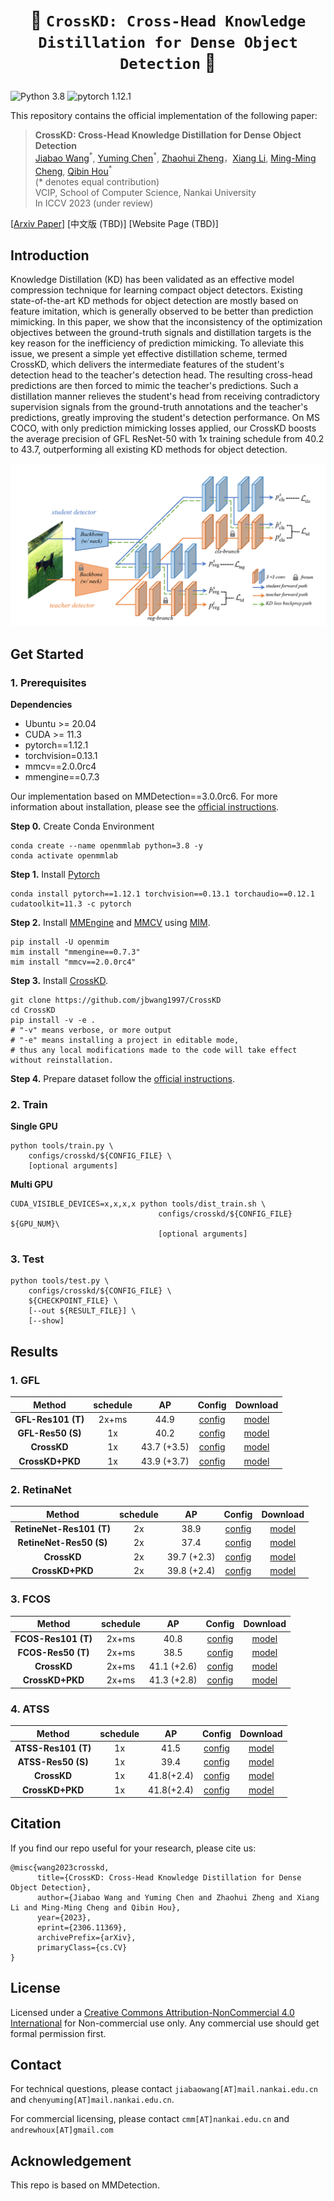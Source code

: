# <p align=center>  🌟 `CrossKD: Cross-Head Knowledge Distillation for Dense Object Detection` 🌟 </p>

![Python 3.8](https://img.shields.io/badge/python-3.8-g) ![pytorch 1.12.1](https://img.shields.io/badge/pytorch-1.12.0-blue.svg)

This repository contains the official implementation of the following paper:

> **CrossKD: Cross-Head Knowledge Distillation for Dense Object Detection**<br>
> [Jiabao Wang](https://scholar.google.co.uk/citations?hl=en&user=S9ErhhEAAAAJ)<sup>\*</sup>, [Yuming Chen](https://github.com/FishAndWasabi/)<sup>\*</sup>, [Zhaohui Zheng](https://scholar.google.co.uk/citations?hl=en&user=0X71NDYAAAAJ)，[Xiang Li](http://implus.github.io/), [Ming-Ming Cheng](https://mmcheng.net/cmm), [Qibin Hou](https://houqb.github.io/)<sup>\*</sup>  <br>
> (\* denotes equal contribution) <br>
> VCIP, School of Computer Science, Nankai University <br>
> In ICCV 2023 (under review) <br>

[[Arxiv Paper](https://arxiv.org/abs/2306.11369)]
[中文版 (TBD)]
[Website Page (TBD)]

## Introduction

Knowledge Distillation (KD) has been validated as an effective model compression technique for learning compact object detectors. Existing state-of-the-art KD methods for object detection are mostly based on feature imitation, which is generally observed to be better than prediction mimicking. In this paper, we show that the inconsistency of the optimization objectives between the ground-truth signals and distillation targets is the key reason for the inefficiency of prediction mimicking. To alleviate this issue, we present a simple yet effective distillation scheme, termed CrossKD, which delivers the intermediate features of the student's detection head to the teacher's detection head. The resulting cross-head predictions are then forced to mimic the teacher's predictions. Such a distillation manner relieves the student's head from receiving contradictory supervision signals from the ground-truth annotations and the teacher's predictions, greatly improving the student's detection performance. On MS COCO, with only prediction mimicking losses applied, our CrossKD boosts the average precision of GFL ResNet-50 with 1x training schedule from 40.2 to 43.7, outperforming all existing KD methods for object detection.

![struture](assets/structure.png)

## Get Started

### 1. Prerequisites

**Dependencies**

- Ubuntu >= 20.04
- CUDA >= 11.3
- pytorch==1.12.1
- torchvision=0.13.1
- mmcv==2.0.0rc4
- mmengine==0.7.3

Our implementation based on MMDetection==3.0.0rc6. For more information about installation, please see the [official instructions](https://mmdetection.readthedocs.io/en/3.x/).

**Step 0.** Create Conda Environment

```shell
conda create --name openmmlab python=3.8 -y
conda activate openmmlab
```

**Step 1.** Install [Pytorch](https://pytorch.org)

```shell
conda install pytorch==1.12.1 torchvision==0.13.1 torchaudio==0.12.1 cudatoolkit=11.3 -c pytorch
```

**Step 2.** Install [MMEngine](https://github.com/open-mmlab/mmengine) and [MMCV](https://github.com/open-mmlab/mmcv) using [MIM](https://github.com/open-mmlab/mim).

```shell
pip install -U openmim
mim install "mmengine==0.7.3"
mim install "mmcv==2.0.0rc4"
```

**Step 3.** Install [CrossKD](https://github.com/jbwang1997/CrossKD.git).

```shell
git clone https://github.com/jbwang1997/CrossKD
cd CrossKD
pip install -v -e .
# "-v" means verbose, or more output
# "-e" means installing a project in editable mode,
# thus any local modifications made to the code will take effect without reinstallation.
```

**Step 4.** Prepare dataset follow the [official instructions](https://mmdetection.readthedocs.io/en/3.x/user_guides/dataset_prepare.html).



### 2. Train

**Single GPU**

```shell
python tools/train.py \
    configs/crosskd/${CONFIG_FILE} \
    [optional arguments]
```

**Multi GPU**

```shell
CUDA_VISIBLE_DEVICES=x,x,x,x python tools/dist_train.sh \
                                 configs/crosskd/${CONFIG_FILE} ${GPU_NUM}\
                                 [optional arguments]
```

### 3. Test

```shell
python tools/test.py \
    configs/crosskd/${CONFIG_FILE} \
    ${CHECKPOINT_FILE} \
    [--out ${RESULT_FILE}] \
    [--show]
```

## Results

### 1. GFL

| **Method**         | schedule | AP          | Config                                                                           | Download                                                                                                                                             |
|:------------------:|:--------:|:-----------:|:--------------------------------------------------------------------------------:|:----------------------------------------------------------------------------------------------------------------------------------------------------:|
| **GFL-Res101 (T)** | 2x+ms    | 44.9        |  [config](<configs/gfl/gfl_r101_fpn_ms-2x_coco.py>)                              |  [model](https://download.openmmlab.com/mmdetection/v2.0/gfl/gfl_r101_fpn_mstrain_2x_coco/gfl_r101_fpn_mstrain_2x_coco_20200629_200126-dd12f847.pth) |
| **GFL-Res50 (S)**  | 1x       | 40.2        |  [config](<configs/gfl/gfl_r50_fpn_1x_coco.py>)                                  |  [model](https://download.openmmlab.com/mmdetection/v2.0/gfl/gfl_r50_fpn_1x_coco/gfl_r50_fpn_1x_coco_20200629_121244-25944287.pth)                   |
| **CrossKD**        | 1x       | 43.7 (+3.5) |  [config](<configs/crosskd/crosskd_r50_gflv1_r101-2x-ms_fpn_1x_coco.py>)         |  [model](https://drive.google.com/file/d/1S7fyDkFSAauJry0ZGS-ZW-P3CJb7RlsO/view?usp=drive_link)                                                      |
| **CrossKD+PKD**    | 1x       | 43.9 (+3.7) |  [config](<configs/crosskd+pkd/crosskd+pkd_r50_gflv1_r101-2x-ms_fpn_1x_coco.py>) |  [model](https://drive.google.com/file/d/1LJZ27al2omdXb3cUty-RX37pMLp8L-4B/view?usp=drive_link)                                                      |




### 2. RetinaNet

| **Method**               | schedule | AP          | Config                                                                         | Download                                                                                                                                        |
|:------------------------:|:--------:|:-----------:|:------------------------------------------------------------------------------:|:-----------------------------------------------------------------------------------------------------------------------------------------------:|
| **RetineNet-Res101 (T)** | 2x       | 38.9        |  [config](<configs/retinanet/retinanet_r101_fpn_2x_coco.py>)                   |  [model](https://download.openmmlab.com/mmdetection/v2.0/retinanet/retinanet_r101_fpn_2x_coco/retinanet_r101_fpn_2x_coco_20200131-5560aee8.pth) |
| **RetineNet-Res50 (S)**  | 2x       | 37.4        |  [config](<configs/retinanet/retinanet_r50_fpn_2x_coco.py>)                    |  [model](https://download.openmmlab.com/mmdetection/v2.0/retinanet/retinanet_r50_fpn_2x_coco/retinanet_r50_fpn_2x_coco_20200131-fdb43119.pth)   |
| **CrossKD**              | 2x       | 39.7 (+2.3) |  [config](<configs/crosskd/crosskd_r50_retinanet_r101_fpn_2x_coco.py>)         |  [model](https://drive.google.com/file/d/13XtsOmFGqcJZIUcVaqpW9N-_WVSM6PlA/view?usp=drive_link)                                                 |
| **CrossKD+PKD**          | 2x       | 39.8 (+2.4) |  [config](<configs/crosskd+pkd/crosskd+pkd_r50_retinanet_r101_fpn_2x_coco.py>) |  [model](https://drive.google.com/file/d/1V1QPEvcmIZdQHFqiZLbQ51CHJm1i1fPZ/view?usp=drive_link)                                                 |


### 3. FCOS

| **Method**          | schedule | AP          | Config                                                                                           | Download                                                                                                                                                                            |
|:-------------------:|:--------:|:-----------:|:------------------------------------------------------------------------------------------------:|:-----------------------------------------------------------------------------------------------------------------------------------------------------------------------------------:|
| **FCOS-Res101 (T)** | 2x+ms    | 40.8        |  [config](<configs/fcos/fcos_r101-caffe_fpn_gn-head_ms-640-800-2x_coco.py>)                      |  [model](https://download.openmmlab.com/mmdetection/v2.0/fcos/fcos_r101_caffe_fpn_gn-head_mstrain_640-800_2x_coco/fcos_r101_caffe_fpn_gn-head_mstrain_640-800_2x_coco-511424d6.pth) |
| **FCOS-Res50 (T)**  | 2x+ms    | 38.5        |  [config](<configs/fcos/fcos_r50-caffe_fpn_gn-head_ms-640-800-2x_coco.py>)                       |  [model](https://download.openmmlab.com/mmdetection/v2.0/fcos/fcos_r50_caffe_fpn_gn-head_mstrain_640-800_2x_coco/fcos_r50_caffe_fpn_gn-head_mstrain_640-800_2x_coco-d92ceeea.pth)   |
| **CrossKD**         | 2x+ms    | 41.1 (+2.6) |  [config](<configs/crosskd/crosskd_r50_fcos_r101-2x-ms_caffe_fpn_gn-head_2x_ms_coco.py>)         |  [model](https://drive.google.com/file/d/1ll5vOGFMEfOsNCkgbPuqh0uMNFnfICbE/view?usp=drive_link)                                                                                     |
| **CrossKD+PKD**     | 2x+ms    | 41.3 (+2.8) |  [config](<configs/crosskd+pkd/crosskd+pkd_r50_fcos_r101-2x-ms_caffe_fpn_gn-head_2x_ms_coco.py>) |  [model](https://drive.google.com/file/d/1r-UzxAOYOfPJFIV5e7Rd3P3uC9gXP09v/view?usp=drive_link)                                                                                     |


### 4. ATSS

| **Method**          | schedule | AP         | Config                                                                    | Download                                                                                                                       |
|:-------------------:|:--------:|:----------:|:-------------------------------------------------------------------------:|:------------------------------------------------------------------------------------------------------------------------------:|
| **ATSS-Res101 (T)** | 1x       | 41.5       |  [config](<configs/atss/atss_r101_fpn_1x_coco.py>)                        |  [model](https://download.openmmlab.com/mmdetection/v2.0/atss/atss_r101_fpn_1x_coco/atss_r101_fpn_1x_20200825-dfcadd6f.pth)    |
| **ATSS-Res50 (S)**  | 1x       | 39.4       |  [config](<configs/atss/atss_r50_fpn_1x_coco.py>)                         |  [model](https://download.openmmlab.com/mmdetection/v2.0/atss/atss_r50_fpn_1x_coco/atss_r50_fpn_1x_coco_20200209-985f7bd0.pth) |
| **CrossKD**         | 1x       | 41.8(+2.4) |  [config](<configs/crosskd/crosskd_r50_atss_r101_fpn_1x_coco.py>)         |  [model](https://drive.google.com/file/d/1qyxOMaxQrwJ20tEgIwU8pi31O8A1hsEG/view?usp=drive_link)                                |
| **CrossKD+PKD**     | 1x       | 41.8(+2.4) |  [config](<configs/crosskd+pkd/crosskd+pkd_r50_atss_r101_fpn_1x_coco.py>) |  [model](https://drive.google.com/file/d/1LkuKau1Na843ZPSNz77DqV8v8111b2_y/view?usp=drive_link)                                |


## Citation

If you find our repo useful for your research, please cite us:

```
@misc{wang2023crosskd,
      title={CrossKD: Cross-Head Knowledge Distillation for Dense Object Detection}, 
      author={Jiabao Wang and Yuming Chen and Zhaohui Zheng and Xiang Li and Ming-Ming Cheng and Qibin Hou},
      year={2023},
      eprint={2306.11369},
      archivePrefix={arXiv},
      primaryClass={cs.CV}
}
```

## License

Licensed under a [Creative Commons Attribution-NonCommercial 4.0 International](https://creativecommons.org/licenses/by-nc/4.0/) for Non-commercial use only.
Any commercial use should get formal permission first.

## Contact

For technical questions, please contact `jiabaowang[AT]mail.nankai.edu.cn` and `chenyuming[AT]mail.nankai.edu.cn`.

For commercial licensing, please contact `cmm[AT]nankai.edu.cn` and `andrewhoux[AT]gmail.com`

## Acknowledgement

This repo is based on MMDetection.
